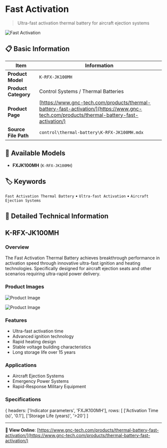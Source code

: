 # Fast Activation

> Ultra-fast activation thermal battery for aircraft ejection systems

![Fast Activation](https://www.gnc-tech.com/images/products/control/thermal-battery/K-RFX-JK100MH/K-RFX-JK100MH.webp)

## 📋 Basic Information

| Item | Information |
|------|------|
| **Product Model** | `K-RFX-JK100MH` |
| **Product Category** | Control Systems / Thermal Batteries |
| **Product Page** | [https://www.gnc-tech.com/products/thermal-battery-fast-activation/](https://www.gnc-tech.com/products/thermal-battery-fast-activation/) |
| **Source File Path** | `control\thermal-battery\K-RFX-JK100MH.mdx` |

## 🔧 Available Models

- **FXJK100MH** (`K-RFX-JK100MH`)

## 🏷️ Keywords

`Fast Activation Thermal Battery` • `Ultra-fast Activation` • `Aircraft Ejection Systems`

## 📖 Detailed Technical Information

## K-RFX-JK100MH

### Overview

The Fast Activation Thermal Battery achieves breakthrough performance in activation speed through innovative ultra-fast ignition and heating technologies. Specifically designed for aircraft ejection seats and other scenarios requiring ultra-rapid power delivery.

### Product Images

![Product Image](https://www.gnc-tech.com/products/control/thermal-battery/K-RFX-JK100MH/K-RFX-JK100MH-Slide-01.webp)

![Product Image](https://www.gnc-tech.com/products/control/thermal-battery/K-RFX-JK100MH/K-RFX-JK100MH-Slide-02.webp)

### Features

- Ultra-fast activation time
- Advanced ignition technology
- Rapid heating design
- Stable voltage building characteristics
- Long storage life over 15 years

### Applications

- Aircraft Ejection Systems
- Emergency Power Systems
- Rapid-Response Military Equipment

### Specifications

{
headers: ['Indicator parameters', 'FXJK100MH'],
rows: [
  ['Activation Time (s)', '0.1'],
  ['Storage Life (years)', '>20']
]

    
  

---

**🔗 View Online**: [https://www.gnc-tech.com/products/thermal-battery-fast-activation/](https://www.gnc-tech.com/products/thermal-battery-fast-activation/)
